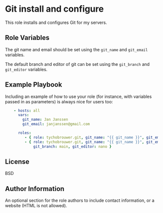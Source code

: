 Git install and configure
=========

This role installs and configures Git for my servers.

Role Variables
--------------

The git name and email should be set using the ```git_name``` and ```git_email``` variables.

The default branch and editor of git can be set using the ```git_branch``` and ```git_editor``` variables.

Example Playbook
----------------

Including an example of how to use your role (for instance, with variables passed in as parameters) is always nice for users too:

```yaml
    - hosts: all
      vars:
        git_name: Jan Janssen
        git_email: janjanssen@gmail.com

      roles:
         - { role: tychobrouwer.git, git_name: "{{ git_name }}", git_email: "{{ git_email }}" }
         - { role: tychobrouwer.git, git_name: "{{ git_name }}", git_email: "{{ git_email }}",
             git_branch: main, git_editor: nano }
```

License
-------

BSD

Author Information
------------------

An optional section for the role authors to include contact information, or a website (HTML is not allowed).
